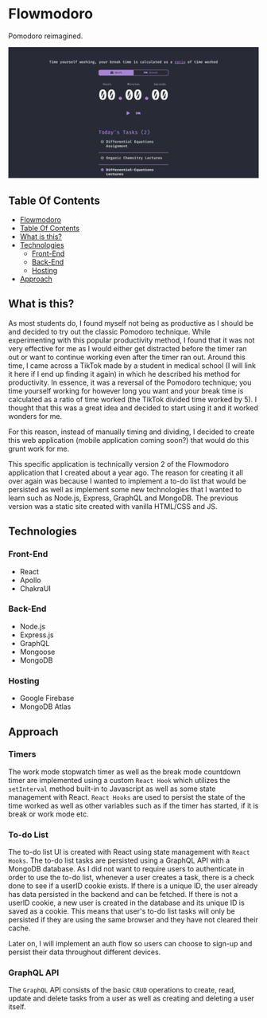 # Flowmodoro
Pomodoro reimagined.

![Current UI of Flowmodoro App during development](./screenshots/developmentUI.png?raw=true "Flowmodoro UI")

## Table Of Contents
- [Flowmodoro](#flowmodoro)
- [Table Of Contents](#table-of-contents)
- [What is this?](#what-is-this-)
- [Technologies](#technologies)
    + [Front-End](#front-end)
    + [Back-End](#back-end)
    + [Hosting](#hosting)
- [Approach](#approach)


## What is this?
As most students do, I found myself not being as productive as I should be and decided to try out the classic Pomodoro technique. While experimenting with this popular productivity method, I found that it was not very effective for me as I would either get distracted before the timer ran out or want to continue working even after the timer ran out. Around this time, I came across a TikTok made by a student in medical school (I will link it here if I end up finding it again) in which he described his method for productivity. In essence, it was a reversal of the Pomodoro technique; you time yourself working for however long you want and your break time is calculated as a ratio of time worked (the TikTok divided time worked by 5). I thought that this was a great idea and decided to start using it and it worked wonders for me. 

For this reason, instead of manually timing and dividing, I decided to create this web application (mobile application coming soon?) that would do this grunt work for me. 

This specific application is technically version 2 of the Flowmodoro application that I created about a year ago. The reason for creating it all over again was because I wanted to implement a to-do list that would be persisted as well as implement some new technologies that I wanted to learn such as Node.js, Express, GraphQL and MongoDB. The previous version was a static site created with vanilla HTML/CSS and JS.  


## Technologies
### Front-End
- React
- Apollo
- ChakraUI

### Back-End
- Node.js
- Express.js
- GraphQL
- Mongoose
- MongoDB

### Hosting
- Google Firebase 
- MongoDB Atlas

## Approach
### Timers
The work mode stopwatch timer as well as the break mode countdown timer are implemented using a custom `React Hook` which utilizes the `setInterval` method built-in to Javascript as well as some state management with React. `React Hooks` are used to persist the state of the time worked as well as other variables such as if the timer has started, if it is break or work mode etc. 

### To-do List
The to-do list UI is created with React using state management with `React Hooks`. The to-do list tasks are persisted using a GraphQL API with a MongoDB database. As I did not want to require users to authenticate in order to use the to-do list, whenever a user creates a task, there is a check done to see if a userID cookie exists. If there is a unique ID, the user already has data persisted in the backend and can be fetched. If there is not a userID cookie, a new user is created in the database and its unique ID is saved as a cookie. This means that user's to-do list tasks will only be persisted if they are using the same browser and they have not cleared their cache. 

Later on, I will implement an auth flow so users can choose to sign-up and persist their data throughout different devices.

### GraphQL API
The `GraphQL` API consists of the basic `CRUD` operations to create, read, update and delete tasks from a user as well as creating and deleting a user itself. 



